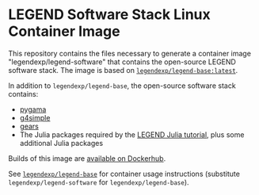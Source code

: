 # LEGEND Software Stack Linux Container Image

This repository contains the files necessary to generate a container image "legendexp/legend-software" that contains the open-source LEGEND software stack. The image is based on [`legendexp/legend-base:latest`](https://github.com/legend-exp/legendexp_legend-base_img/).

In addition to `legendexp/legend-base`, the open-source software stack contains:

* [pygama](https://github.com/legend-exp/pygama)
* [g4simple](https://github.com/legend-exp/g4simple)
* [gears](https://github.com/jintonic/gears)
* The Julia packages required by the [LEGEND Julia tutorial](https://github.com/legend-exp/legend-julia-tutorial), plus some additional Julia packages

Builds of this image are [available on Dockerhub](https://hub.docker.com/r/legendexp/legend-software/).

See [`legendexp/legend-base`](https://github.com/legend-exp/legendexp_legend-base_img) for container usage instructions (substitute `legendexp/legend-software` for `legendexp/legend-base`).
